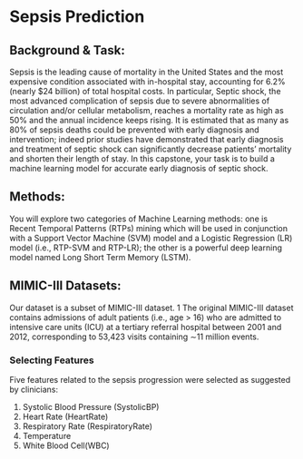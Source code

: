 # Sepsis Prediction

## Background & Task:

Sepsis is the leading cause of mortality in the United States and the most expensive condition
associated with in-hospital stay, accounting for 6.2% (nearly $24 billion) of total hospital costs.
In particular, Septic shock, the most advanced complication of sepsis due to severe abnormalities
of circulation and/or cellular metabolism, reaches a mortality rate as high as 50% and the annual
incidence keeps rising. It is estimated that as many as 80% of sepsis deaths could be prevented
with early diagnosis and intervention; indeed prior studies have demonstrated that early diagnosis
and treatment of septic shock can significantly decrease patients’ mortality and shorten their length
of stay. In this capstone, your task is to build a machine learning model for accurate early diagnosis
of septic shock.

## Methods:

You will explore two categories of Machine Learning methods: one is Recent Temporal Patterns
(RTPs) mining which will be used in conjunction with a Support Vector Machine (SVM) model
and a Logistic Regression (LR) model (i.e., RTP-SVM and RTP-LR); the other is a powerful deep
learning model named Long Short Term Memory (LSTM).

## MIMIC-III Datasets:

Our dataset is a subset of MIMIC-III dataset. 1 The original MIMIC-III dataset contains admissions of adult patients (i.e., age > 16) who are admitted to intensive care units (ICU) at a tertiary referral hospital between 2001 and 2012, corresponding to 53,423 visits containing ∼11 million
events.

### Selecting Features

Five features related to the sepsis progression were selected as suggested by clinicians:
1. Systolic Blood Pressure (SystolicBP)
2. Heart Rate (HeartRate)
3. Respiratory Rate (RespiratoryRate)
4. Temperature
5. White Blood Cell(WBC)

